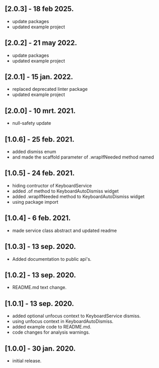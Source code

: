 ## [2.0.3] - 18 feb 2025.
* update packages
* updated example project

## [2.0.2] - 21 may 2022.
* update packages
* updated example project

## [2.0.1] - 15 jan. 2022.
* replaced deprecated linter package
* updated example project

## [2.0.0] - 10 mrt. 2021.
* null-safety update

## [1.0.6] - 25 feb. 2021.
* added dismiss enum
* and made the scaffold parameter of .wrapIfNeeded method named

## [1.0.5] - 24 feb. 2021.
* hiding contructor of KeyboardService
* added .of method to KeyboardAutoDismiss widget
* added .wrapIfNeeded method to KeyboardAutoDismiss widget
* using package import

## [1.0.4] - 6 feb. 2021.
* made service class abstract and updated readme

## [1.0.3] - 13 sep. 2020.
* Added documentation to public api's.

## [1.0.2] - 13 sep. 2020.
* README.md text change.

## [1.0.1] - 13 sep. 2020.
* added optional unfocus context to KeyboardService dismiss.
* using unfocus context in KeyboardAutoDismiss.
* added example code to README.md.
* code changes for analysis warnings.

## [1.0.0] - 30 jan. 2020.
* initial release.
